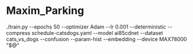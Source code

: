 # Maxim_Parking

./train.py --epochs 50 --optimizer Adam --lr 0.001 --deterministic --compress schedule-catsdogs.yaml --model ai85cdnet --dataset cats_vs_dogs --confusion --param-hist --embedding --device MAX78000 "$@"
